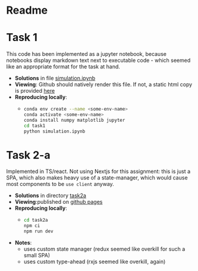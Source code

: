 # Readme

# Task 1

This code has been implemented as a jupyter notebook, because notebooks display markdown text next to executable code - which seemed like an appropriate format for the task at hand.

- **Solutions** in file [simulation.ipynb](https://github.com/MichaelLangbein/reonic-demo/blob/main/task1/simulation.ipynb)
- **Viewing**: Github should natively render this file. If not, a static html copy is provided [here](https://github.com/MichaelLangbein/reonic-demo/blob/main/task1/simulation.html)
- **Reproducing locally**:
  - ```bash
    conda env create --name <some-env-name>
    conda activate <some-env-name>
    conda install numpy matplotlib jupyter
    cd task1
    python simulation.ipynb
    ```

# Task 2-a

Implemented in TS/react.
Not using Nextjs for this assignment: this is just a SPA, which also makes heavy use of a state-manager, which would cause most components to be `use client` anyway.

- **Solutions** in directory [task2a](https://github.com/MichaelLangbein/reonic-demo/tree/main/task2a)
- **Viewing**:published on [github pages](https://michaellangbein.github.io/reonic-demo/)
- **Reproducing locally**:
  - ```bash
    cd task2a
    npm ci
    npm run dev
    ```
- **Notes**:
  - uses custom state manager (redux seemed like overkill for such a small SPA)
  - uses custom type-ahead (rxjs seemed like overkill, again)
